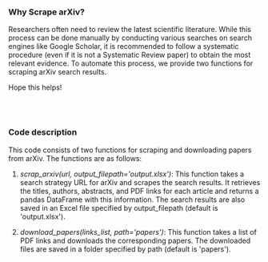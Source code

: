 ### Why Scrape arXiv?
Researchers often need to review the latest scientific literature. While this process can be done manually by conducting various searches on search engines like Google Scholar, it is recommended to follow a systematic procedure (even if it is not a Systematic Review paper) to obtain the most relevant evidence. To automate this process, we provide two functions for scraping arXiv search results.

Hope this helps!

<br><br>

### Code description
This code consists of two functions for scraping and downloading papers from arXiv. The functions are as follows:

1. *scrap_arxiv(url, output_filepath='output.xlsx')*: This function takes a search strategy URL for arXiv and scrapes the search results. It retrieves the titles, authors, abstracts, and PDF links for each article and returns a pandas DataFrame with this information. The search results are also saved in an Excel file specified by output_filepath (default is 'output.xlsx').

2. *download_papers(links_list, path='papers')*: This function takes a list of PDF links and downloads the corresponding papers. The downloaded files are saved in a folder specified by path (default is 'papers').
